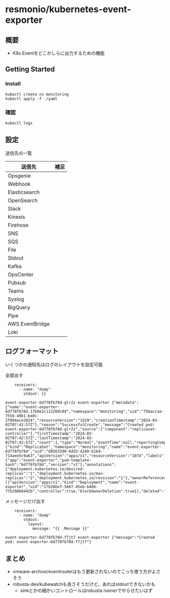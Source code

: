 # resmonio/kubernetes-event-exporter

## 概要

- K8s Eventをどこかしらに出力するための機能

## Getting Started

### Install
```
kubectl create ns monitoring
kubectl apply -f ./yaml
```

### 確認
```
kubectl logs 
```

## 設定

送信先の一覧

| 送信先          | 補足 |
| --------------- | --- |
| Opsgenie        |     |
| Webhook         |     |
| Elasticsearch   |     |
| OpenSearch      |     |
| Slack           |     |
| Kinesis         |     |
| Firehose        |     |
| SNS             |     |
| SQS             |     |
| File            |     |
| Stdout          |     |
| Kafka           |     |
| OpsCenter       |     |
| Pubsub          |     |
| Teams           |     |
| Syslog          |     |
| BigQuery        |     |
| Pipe            |     |
| AWS EventBridge |     |
| Loki            |     |

## ログフォーマット

いくつかの通知先はログのレイアウトを設定可能

全部出す

```
    receivers:
      - name: "dump"
        stdout: {}
```

```
event-exporter-6d778fb78d-glr2z event-exporter {"metadata":{"name":"event-exporter-6d778fb78d.17b8e2c11220dc04","namespace":"monitoring","uid":"756accaa-7558-49b1-be8c-2f004ace2824","resourceVersion":"1529","creationTimestamp":"2024-03-02T07:42:57Z"},"reason":"SuccessfulCreate","message":"Created pod: event-exporter-6d778fb78d-glr2z","source":{"component":"replicaset-controller"},"firstTimestamp":"2024-03-02T07:42:57Z","lastTimestamp":"2024-03-02T07:42:57Z","count":1,"type":"Normal","eventTime":null,"reportingComponent":"","reportingInstance":"","clusterName":"","involvedObject":{"kind":"ReplicaSet","namespace":"monitoring","name":"event-exporter-6d778fb78d","uid":"d85633d0-6dd3-4240-b164-714aee5c9a63","apiVersion":"apps/v1","resourceVersion":"1074","labels":{"app":"event-exporter","pod-template-hash":"6d778fb78d","version":"v1"},"annotations":{"deployment.kubernetes.io/desired-replicas":"1","deployment.kubernetes.io/max-replicas":"2","deployment.kubernetes.io/revision":"1"},"ownerReferences":[{"apiVersion":"apps/v1","kind":"Deployment","name":"event-exporter","uid":"17b26be7-5667-45eb-b466-77b298b0442b","controller":true,"blockOwnerDeletion":true}],"deleted":false}}
```

メッセージだけ出す
```
    receivers:
      - name: "dump"
        stdout:
          layout:
            message: "{{ .Message }}"
```

```
event-exporter-6d778fb78d-f7jt7 event-exporter {"message":"Created pod: event-exporter-6d778fb78d-f7jt7"}
```

## まとめ

- vmware-archive/eventrouterはもう更新されないのでこっち使う方がよさそう
- robusta-dev/kubewatchも良さそうだけど、あれはstdoutできないかも
  - sinkとかの細かいコントロールはrobusta runnerでやらせたいはず